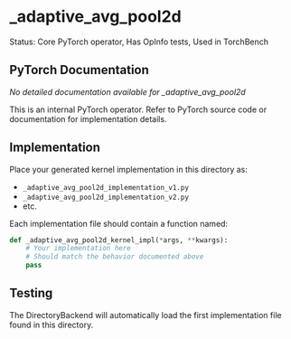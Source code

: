 # _adaptive_avg_pool2d

Status: Core PyTorch operator, Has OpInfo tests, Used in TorchBench

## PyTorch Documentation

*No detailed documentation available for _adaptive_avg_pool2d*

This is an internal PyTorch operator. Refer to PyTorch source code or documentation for implementation details.

## Implementation

Place your generated kernel implementation in this directory as:
- `_adaptive_avg_pool2d_implementation_v1.py`
- `_adaptive_avg_pool2d_implementation_v2.py`
- etc.

Each implementation file should contain a function named:
```python
def _adaptive_avg_pool2d_kernel_impl(*args, **kwargs):
    # Your implementation here
    # Should match the behavior documented above
    pass
```

## Testing

The DirectoryBackend will automatically load the first implementation file found in this directory.
